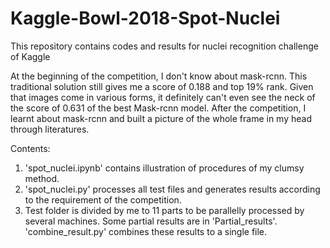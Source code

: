 # Kaggle-Bowl-2018-Spot-Nuclei
This repository contains codes and results for nuclei recognition challenge of Kaggle
  
   At the beginning of the competition, I don't know about mask-rcnn. This traditional solution still gives me a score of 0.188 and top 19% rank.
   Given that images come in various forms, it definitely can't even see the neck of the score of 0.631 of the best Mask-rcnn model. After the
   competition, I learnt about mask-rcnn and built a picture of the whole frame in my head through literatures.
   
   Contents:
   1. 'spot_nuclei.ipynb' contains illustration of procedures of my clumsy method.
   2. 'spot_nuclei.py' processes all test files and generates results according to the requirement of the competition.
   3. Test folder is divided by me to 11 parts to be parallelly processed by several machines. Some partial results are in 'Partial_results'.
      'combine_result.py' combines these results to a single file.
   

